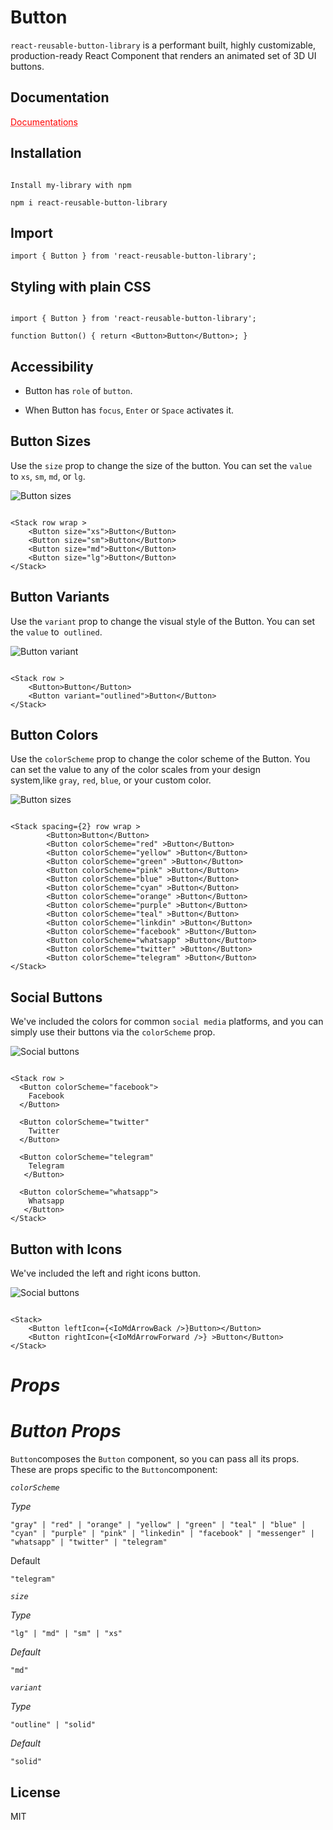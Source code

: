 # Button

`react-reusable-button-library` is a performant built, highly customizable, production-ready React Component that renders an animated set of 3D UI buttons.

## Documentation

<a href="https://reusablebuttons.netlify.app/" style="font-size::20px; color: red; text-decoration: underline;text-decoration-style: dotted;">Documentations</a>

## Installation

```

Install my-library with npm

npm i react-reusable-button-library

```

## Import

```
import { Button } from 'react-reusable-button-library';
```

## Styling with plain CSS

```

import { Button } from 'react-reusable-button-library';

function Button() { return <Button>Button</Button>; }

```

## Accessibility

-   Button has `role` of `button`.

-   When Button has `focus`, `Enter` or `Space` activates it.

## Button Sizes

Use the `size` prop to change the size of the button. You can set the `value` to `xs`, `sm`, `md`, or `lg`.

![Button sizes](https://i.ibb.co/7G2rpFj/buttonsize.jpg)

```

<Stack row wrap >
    <Button size="xs">Button</Button>
    <Button size="sm">Button</Button>
    <Button size="md">Button</Button>
    <Button size="lg">Button</Button>
</Stack>

```

## Button Variants

Use the `variant` prop to change the visual style of the Button. You can set the `value` to  `outlined`.

![Button variant](https://i.ibb.co/F6ws1HN/buttonvariant.jpg)

```

<Stack row >
    <Button>Button</Button>
    <Button variant="outlined">Button</Button>
</Stack>

```

## Button Colors

Use the `colorScheme` prop to change the color scheme of the Button. You can set the value to any of the color scales from your design system,like `gray`, `red`, `blue`, or your custom color.

![Button sizes](https://i.ibb.co/JdgJv7L/buttoncolor.jpg)

```

<Stack spacing={2} row wrap >
        <Button>Button</Button>
        <Button colorScheme="red" >Button</Button>
        <Button colorScheme="yellow" >Button</Button>
        <Button colorScheme="green" >Button</Button>
        <Button colorScheme="pink" >Button</Button>
        <Button colorScheme="blue" >Button</Button>
        <Button colorScheme="cyan" >Button</Button>
        <Button colorScheme="orange" >Button</Button>
        <Button colorScheme="purple" >Button</Button>
        <Button colorScheme="teal" >Button</Button>
        <Button colorScheme="linkdin" >Button</Button>
        <Button colorScheme="facebook" >Button</Button>
        <Button colorScheme="whatsapp" >Button</Button>
        <Button colorScheme="twitter" >Button</Button>
        <Button colorScheme="telegram" >Button</Button>
</Stack>

```

## Social Buttons

We've included the colors for common `social media` platforms, and you can simply use their buttons via the `colorScheme` prop.

![Social buttons](https://i.ibb.co/GHzpWtn/social.jpg)

```

<Stack row >
  <Button colorScheme="facebook">
    Facebook
  </Button>

  <Button colorScheme="twitter"
    Twitter
  </Button>

  <Button colorScheme="telegram"
    Telegram
   </Button>

  <Button colorScheme="whatsapp">
    Whatsapp
   </Button>
</Stack>

```

## Button with Icons

We've included the left and right icons button.

![Social buttons](https://i.ibb.co/FXR4fdk/button-With-Icon.jpg)

```

<Stack>
    <Button leftIcon={<IoMdArrowBack />}Button></Button>
    <Button rightIcon={<IoMdArrowForward />} >Button</Button>
</Stack>

```

# _Props_

# _Button Props_

`Button`composes the `Button` component, so you can pass all its props. These are props specific to the `Button`component:

_`colorScheme`_

_Type_

`"gray" | "red" | "orange" | "yellow" | "green" | "teal" | "blue" | "cyan" | "purple" | "pink" | "linkedin" | "facebook" | "messenger" | "whatsapp" | "twitter" | "telegram"`

Default

`"telegram"`

_`size`_

_Type_

`"lg" | "md" | "sm" | "xs"`

_Default_

`"md"`

_`variant`_

_Type_

`"outline" | "solid"`

_Default_

`"solid"`

## License

MIT
